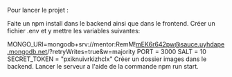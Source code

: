 Pour lancer le projet :

Faite un npm install dans le backend ainsi que dans le frontend.
Créer un fichier .env et y mettre les variables suivantes:

MONGO_URI=mongodb+srv://mentor:RemM!mEK6r642pw@sauce.uyhdape.mongodb.net/?retryWrites=true&w=majority
PORT = 3000
SALT = 10
SECRET_TOKEN = "pxiknuivrkizhclx"
Créer un dossier images dans le backend.
Lancer le serveur a l'aide de la commande npm run start.

